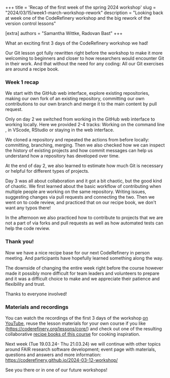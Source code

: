 +++
title = 'Recap of the first week of the spring 2024 workshop'
slug = "2024/03/15/week1-march-workshop-rework"
description = "Looking back at week one of the CodeRefinery workshop and the big rework of the version control lessons"

[extra]
authors = "Samantha Wittke, Radovan Bast"
+++

What an exciting first 3 days of the CodeRefinery workshop we had!

Our Git lesson got fully rewritten right before the workshop to make it more welcoming to beginners and closer to how researchers would encounter Git in their work. And that without the need for any coding: All our Git exercises are around a recipe book.

### Week 1 recap

We start with the GitHub web interface, explore existing repositories, making our own fork of an existing repository, committing our own contributions to our own branch and merge it to the main content by pull request.

Only on day 2 we switched from working in the GitHub web interface to working locally. Here we provided 2-4 tracks: Working on the command line , in VScode, RStudio or staying in the web interface.

We cloned a repository and repeated the actions from before locally: committing, branching, merging. Then we also checked how we can inspect the history of existing projects and how commit messages can help us understand how a repository has developed over time.

At the end of day 2, we also learned to estimate how much Git is necessary or helpful for different types of projects.

Day 3 was all about collaboration and it got a bit chaotic, but the good kind of chaotic. We first learned about the basic workflow of contributing when multiple people are working on the same repository. Writing issues, suggesting changes via pull requests and connecting the two. Then we went on to code review, and practiced that on our recipe book, we don't want any typos there!

In the afternoon we also practiced how to contribute to projects that we are not a part of via forks and pull requests as well as how automated tests can help the code review.

### Thank you!

Now we have a nice recipe base for our next CodeRefinery in person meeting. And participants have hopefully learned something along the way.

The downside of changing the entire week right before the course however made it possibly more difficult for team leaders and volunteers to prepare and it was a difficult choice to make and we appreciate their patience and flexibility and trust.

Thanks to everyone involved!

### Materials and recordings

You can watch the recordings of the first 3 days of the workshop [on YouTube](https://www.youtube.com/watch?v=9eUUd40HkYI&list=PLpLblYHCzJADIsbUhXSrC0qW5wDsH-F9U), reuse the lesson materials for your own course if you like (<https://coderefinery.org/lessons/core/>) and check out one of the resulting collaborative [recipe books of this course](https://github.com/cr-workshop-exercises/centralized-workflow-exercise-recorded) for cooking inspiration.

Next week (Tue 19.03.24- Thu 21.03.24) we will continue with other topics around FAIR research software development; event page with materials, questions and answers and more information: <https://coderefinery.github.io/2024-03-12-workshop/>

See you there or in one of our future workshops!
